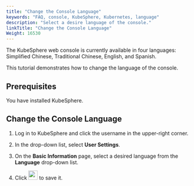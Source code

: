 ```yaml
---
title: "Change the Console Language"
keywords: "FAQ, console, KubeSphere, Kubernetes, language"
description: "Select a desire language of the console."
linkTitle: "Change the Console Language"
Weight: 16530
---
```


The KubeSphere web console is currently available in four languages: Simplified Chinese, Traditional Chinese, English, and Spanish.

This tutorial demonstrates how to change the language of the console.

## **Prerequisites**

You have installed KubeSphere.

## Change the Console Language

1. Log in to KubeSphere and click the username in the upper-right corner.

2. In the drop-down list, select **User Settings**.

3. On the **Basic Information** page, select a desired language from the **Language** drop-down list.

4. Click <img src="/images/docs/faq/kubesphere-web-console/change-console-language/check-mark.png" width='25' /> to save it.